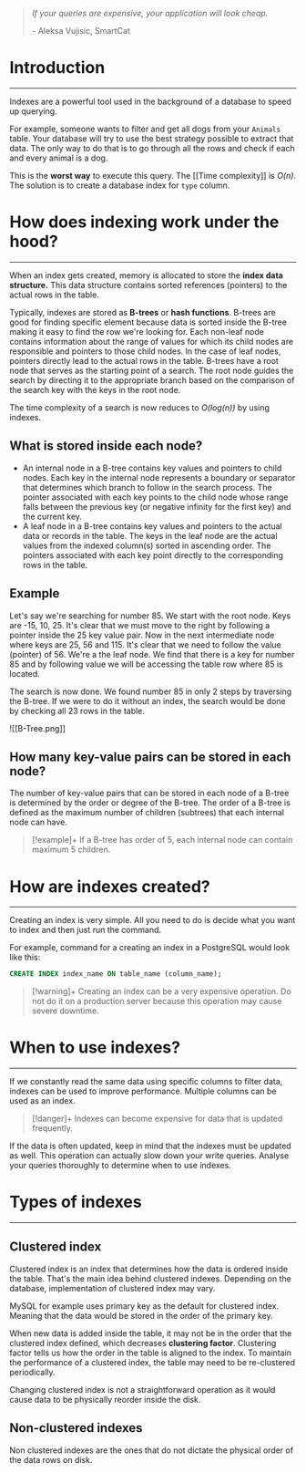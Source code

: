 > *If your queries are expensive, your application will look cheap.*
> 
> \- Aleksa Vujisic, SmartCat
# Introduction
---
Indexes are a powerful tool used in the background of a database to speed up querying.

For example, someone wants to filter and get all dogs from your `Animals` table. Your database will try to use the best strategy possible to extract that data. The only way to do that is to go through all the rows and check if each and every animal is a dog. 

This is the **worst way** to execute this query. The [[Time complexity]] is *O(n)*. The solution is to create a database index for `type` column.

# How does indexing work under the hood?
---
When an index gets created, memory is allocated to store the **index data structure.** This data structure contains sorted references (pointers) to the actual rows in the table.

Typically, indexes are stored as **B-trees** or **hash functions**. B-trees are good for finding specific element because data is sorted inside the B-tree making it easy to find the row we're looking for. Each non-leaf node contains information about the range of values for which its child nodes are responsible and pointers to those child nodes. In the case of leaf nodes, pointers directly lead to the actual rows in the table. B-trees have a root node that serves as the starting point of a search. The root node guides the search by directing it to the appropriate branch based on the comparison of the search key with the keys in the root node.

The time complexity of a search is now reduces to *O(log(n))* by using indexes.
## What is stored inside each node?

- An internal node in a B-tree contains key values and pointers to child nodes. Each key in the internal node represents a boundary or separator that determines which branch to follow in the search process. The pointer associated with each key points to the child node whose range falls between the previous key (or negative infinity for the first key) and the current key.
- A leaf node in a B-tree contains key values and pointers to the actual data or records in the table. The keys in the leaf node are the actual values from the indexed column(s) sorted in ascending order. The pointers associated with each key point directly to the corresponding rows in the table.

## Example

Let's say we're searching for number 85. We start with the root node. Keys are -15, 10, 25. It's clear that we must move to the right by following a pointer inside the 25 key value pair. Now in the next intermediate node where keys are 25, 56 and 115. It's clear that we need to follow the value (pointer) of 56. We're a the leaf node. We find that there is a key for number 85 and by following value we will be accessing the table row where 85 is located. 

The search is now done. We found number 85 in only 2 steps by traversing the B-tree. If we were to do it without an index, the search would be done by checking all 23 rows in the table.

![[B-Tree.png]]

## How many key-value pairs can be stored in each node?

The number of key-value pairs that can be stored in each node of a B-tree is determined by the order or degree of the B-tree. The order of a B-tree is defined as the maximum number of children (subtrees) that each internal node can have.

>[!example]+
>If a B-tree has order of 5, each internal node can contain maximum 5 children.
# How are indexes created?
---
Creating an index is very simple. All you need to do is decide what you want to index and then just run the command.

For example, command for a creating an index in a PostgreSQL would look like this:

```sql
CREATE INDEX index_name ON table_name (column_name);
```

> [!warning]+ 
> Creating an index can be a very expensive operation. Do not do it on a production server because this operation may cause severe downtime.

# When to use indexes?
---
If we constantly read the same data using specific columns to filter data, indexes can be used to improve performance. Multiple columns can be used as an index.

>[!danger]+
>Indexes can become expensive for data that is updated frequently. 

If the data is often updated, keep in mind that the indexes must be updated as well. This operation can actually slow down your write queries. Analyse your queries thoroughly to determine when to use indexes.

# Types of indexes
---
## Clustered index

Clustered index is an index that determines how the data is ordered inside the table. That's the main idea behind clustered indexes. Depending on the database, implementation of clustered index may vary.

MySQL for example uses primary key as the default for clustered index. Meaning that the data would be stored in the order of the primary key. 

When new data is added inside the table, it may not be in the order that the clustered index defined, which decreases **clustering factor**. Clustering factor tells us how the order in the table is aligned to the index. To maintain the performance of a clustered index, the table may need to be re-clustered periodically.

Changing clustered index is not a straightforward operation as it would cause data to be physically reorder inside the disk.
## Non-clustered indexes

Non clustered indexes are the ones that do not dictate the physical order of the data rows on disk.


